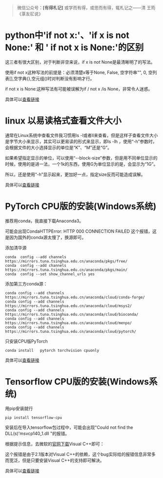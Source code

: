 >微信公众号：**[有得札记]**
或学而有得，或思而有得，辄札记之——清 王筠 《菉友肊说》

# python中'if not x:'、'if  x is not None:' 和 ' if not x is None:'的区别

这三者有很大区别，对于判断非空来说，if  x is not None是最清晰明了的写法。

使用if not x这种写法的前提是：必须清楚x等于None, False, 空字符串"", 0, 空列表[],空字典{},空元组()时对判断没有影响才行。

if not x is None:这种写法有可能被误解为if / not  x /is None，非常令人迷惑。

具体可以[查看链接](https://blog.csdn.net/sasoritattoo/article/details/12451359)

# linux 以易读格式查看文件大小

通常在Linux系统中查看文件我习惯用ls      -l或者ll来查看，但是这样子查看文件大小是字节大小来显示，其实可以更易读的形式来显示，即ls      -lh ，使用“-h”参数时，会根据文件的大小选择显示的单位是“K”、“M”还是“G”。

如果希望指定显示的单位，可以使用“--block-size”参数，但是用不同单位显示的时候，使用的是进一法，一个1k的东西，使用G为单位显示的是，会显示为“1G”。

所以，还是使用“-h”显示起来，更加好一点，指定size反而可能造成误解。

具体可以[查看链接](https://blog.csdn.net/huakai_sun/article/details/80620965?depth_1-utm_source=distribute.pc_relevant.none-task-blog-BlogCommendFromBaidu-1&utm_source=distribute.pc_relevant.none-task-blog-BlogCommendFromBaidu-1)

# PyTorch CPU版的安装(Windows系统)

推荐用conda，我直接下载Anaconda3。

可能会出现CondaHTTPError: HTTP 000 CONNECTION FAILED 这个报错，这是因为国外的conda源太慢了，换源即可。

添加清华源
```shell
conda  config --add channels  https://mirrors.tuna.tsinghua.edu.cn/anaconda/pkgs/free/
conda  config --add channels  https://mirrors.tuna.tsinghua.edu.cn/anaconda/pkgs/main/
conda  config --set show_channel_urls yes
```
添加第三方conda源：
```shell
conda config --add channels        https://mirrors.tuna.tsinghua.edu.cn/anaconda/cloud/conda-forge/
conda config --add channels   https://mirrors.tuna.tsinghua.edu.cn/anaconda/cloud/msys2/
conda config --add channels        https://mirrors.tuna.tsinghua.edu.cn/anaconda/cloud/bioconda/
conda config --add channels        https://mirrors.tuna.tsinghua.edu.cn/anaconda/cloud/menpo/
conda config --add channels        https://mirrors.tuna.tsinghua.edu.cn/anaconda/cloud/pytorch/
```
只安装CPU版PyTorch
```shell
conda install   pytorch torchvision cpuonly
```
具体可以[查看链接](https://blog.csdn.net/watermelon1123/article/details/88122020)

# Tensorflow CPU版的安装(Windows系统)

用pip安装就行
```shell
pip install tensorflow-cpu
```
安装后在导入tensorflow包过程中，可能会出现"Could      not find the DLL(s)'msvcp140_1.dll "的报错。

根据提示信息，去微软的[官网下载](https://support.microsoft.com/zh-cn/help/2977003/the-latest-supported-visual-c-downloads)Visual  C++即可：

这个报错是由于2.1版本对Visual  C++的依赖，这个bug实际给的报错信息非常多而宽泛，但是只要安装Visual  C++的支持即可解决。

具体可以[查看链接](https://blog.csdn.net/qq_37541097/article/details/103924296)
